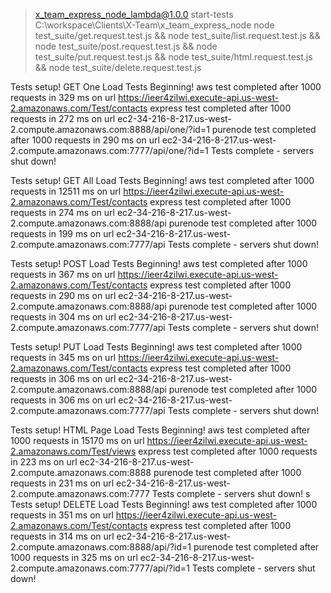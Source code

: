 > x_team_express_node_lambda@1.0.0 start-tests C:\workspace\Clients\X-Team\x_team_express_node
> node test_suite/get.request.test.js && node test_suite/list.request.test.js && node test_suite/post.request.test.js && node test_suite/put.request.test.js && node test_suite/html.request.test.js && node test_suite/delete.request.test.js

Tests setup!
GET One Load Tests Beginning!
aws test completed after 1000 requests in 329 ms on url https://ieer4zilwi.execute-api.us-west-2.amazonaws.com/Test/contacts
express test completed after 1000 requests in 272 ms on url ec2-34-216-8-217.us-west-2.compute.amazonaws.com:8888/api/one/?id=1
purenode test completed after 1000 requests in 290 ms on url ec2-34-216-8-217.us-west-2.compute.amazonaws.com:7777/api/one/?id=1
Tests complete - servers shut down!

Tests setup!
GET All Load Tests Beginning!
aws test completed after 1000 requests in 12511 ms on url https://ieer4zilwi.execute-api.us-west-2.amazonaws.com/Test/contacts
express test completed after 1000 requests in 274 ms on url ec2-34-216-8-217.us-west-2.compute.amazonaws.com:8888/api
purenode test completed after 1000 requests in 199 ms on url ec2-34-216-8-217.us-west-2.compute.amazonaws.com:7777/api
Tests complete - servers shut down!

Tests setup!
POST Load Tests Beginning!
aws test completed after 1000 requests in 367 ms on url https://ieer4zilwi.execute-api.us-west-2.amazonaws.com/Test/contacts
express test completed after 1000 requests in 290 ms on url ec2-34-216-8-217.us-west-2.compute.amazonaws.com:8888/api
purenode test completed after 1000 requests in 304 ms on url ec2-34-216-8-217.us-west-2.compute.amazonaws.com:7777/api
Tests complete - servers shut down!

Tests setup!
PUT Load Tests Beginning!
aws test completed after 1000 requests in 345 ms on url https://ieer4zilwi.execute-api.us-west-2.amazonaws.com/Test/contacts
express test completed after 1000 requests in 306 ms on url ec2-34-216-8-217.us-west-2.compute.amazonaws.com:8888/api
purenode test completed after 1000 requests in 306 ms on url ec2-34-216-8-217.us-west-2.compute.amazonaws.com:7777/api
Tests complete - servers shut down!

Tests setup!
HTML Page Load Tests Beginning!
aws test completed after 1000 requests in 15170 ms on url https://ieer4zilwi.execute-api.us-west-2.amazonaws.com/Test/views
express test completed after 1000 requests in 223 ms on url ec2-34-216-8-217.us-west-2.compute.amazonaws.com:8888
purenode test completed after 1000 requests in 231 ms on url ec2-34-216-8-217.us-west-2.compute.amazonaws.com:7777
Tests complete - servers shut down!
s
Tests setup!
DELETE Load Tests Beginning!
aws test completed after 1000 requests in 351 ms on url https://ieer4zilwi.execute-api.us-west-2.amazonaws.com/Test/contacts
express test completed after 1000 requests in 314 ms on url ec2-34-216-8-217.us-west-2.compute.amazonaws.com:8888/api/?id=1
purenode test completed after 1000 requests in 325 ms on url ec2-34-216-8-217.us-west-2.compute.amazonaws.com:7777/api/?id=1
Tests complete - servers shut down!
